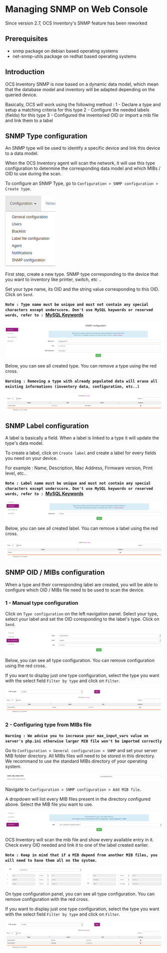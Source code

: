 # Managing SNMP on Web Console

Since version 2.7, OCS Inventory's SNMP feature has been reworked

## Prerequisites

- snmp package on debian based operating systems
- net-snmp-utils package on redhat based operating systems

## Introduction

OCS Inventory SNMP is now based on a dynamic data model, which mean that the database model and inventory will be adapted depending on the queried device.

Basically, OCS will work using the following method :
1 - Declare a type and setup a matching criteria for this type
2 - Configure the needed labels (fields) for this type
3 - Configured the inventoried OID or import a mib file and link them to a label

## SNMP Type configuration

An SNMP type will be used to identify a specific device and link this device to a data model.

When the OCS Inventory agent will scan the network, it will use this type configuration to determine the corresponding data model and which MIBs / OID to use during the scan.

To configure an SNMP Type, go to `Configuration > SNMP configuration > Create type`.

![SNMP feature menu](../../img/server/reports/snmp_feature_menu.png)

First step, create a new type. SNMP type corresponding to the device that you want to inventory like printer, switch, etc ..

Set your type name, its OID and the string value corresponding to this OID. Click on `Send`.

**`Note : Type name must be unique and must not contain any special characters except underscore. Don't use MySQL keywords or reserved words, refer to : `[MySQL Keywords](https://dev.mysql.com/doc/refman/8.0/en/keywords.html)**

![SNMP feature type](../../img/server/reports/snmp_feature_type.png)

Below, you can see all created type. You can remove a type using the red cross.

**`Warning : Removing a type with already populated data will erase all existing informations (inventory data, configuration, etc..)`**

![SNMP feature type table](../../img/server/reports/snmp_feature_type_table.png)

## SNMP Label configuration

A label is basically a field. When a label is linked to a type it will update the type's data model.

To create a label, click on `Create label` and create a label for every fields you need on your device. 

For example : Name, Description, Mac Address, Firmware version, Print level, etc..

**`Note : Label name must be unique and must not contain any special characters except underscore. Don't use MySQL keywords or reserved words, refer to : `[MySQL Keywords](https://dev.mysql.com/doc/refman/8.0/en/keywords.html)**

![SNMP feature label](../../img/server/reports/snmp_feature_label.png)

Below, you can see all created label. You can remove a label using the red cross.

![SNMP feature label table](../../img/server/reports/snmp_feature_label_table.png)

## SNMP OID / MIBs configuration

When a type and their corresponding label are created, you will be able to configure which OID / MIBs file need to be used to scan the device.

### 1 - Manual type configuration

Click on `Type configuration` on the left navigation panel. Select your type, select your label and set the OID coresponding to the label's type. Click on `Send`. 

![SNMP feature configuration type](../../img/server/reports/snmp_feature_config_type.png)

Below, you can see all type configuration. You can remove configuration using the red cross.

If you want to display just one type configuration, select the type you want with the select field `Filter by type` and click on `Filter`.

![SNMP feature configuration table](../../img/server/reports/snmp_feature_config_table.png)

### 2 - Configuring type from MIBs file

**`Warning : We advise you to increase your max_input_vars value on server's php.ini otherwise larger MIB file won't be imported correctly`**

Go to `Configuration > General configuration > SNMP` and set your server MIB folder directory. All MIBs files will need to be stored in this directory. We recommand to use the standard MIBs directory of your operating system.

![SNMP feature MIB directory configuration](../../img/server/reports/snmp_feature_config.png)

Navigate to `Configuration > SNMP configuration > Add MIB file`. 

A dropdown will list every MIB files present in the directory configured above.
Select the MIB file you want to use.

![SNMP feature MIB](../../img/server/reports/snmp_feature_mib.png)

OCS Inventory will scan the mib file and show every available entry in it. 
Check every OID needed and link it to one of the label created earlier.

**`Note : Keep in mind that if a MIB depend from another MIB files, you will need to have them all on the system.`**

![SNMP feature MIB configuration](../../img/server/reports/snmp_feature_mib_config.png)

On type configuration panel, you can see all type configuration. You can remove configuration with the red cross.

If you want to display just one type configuration, select the type you want with the select field `Filter by type` and click on `Filter`.

![SNMP feature MIB table](../../img/server/reports/snmp_feature_mib_table.png)